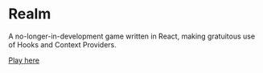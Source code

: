 ﻿# Realm

A no-longer-in-development game written in React, making gratuitous use of Hooks and Context Providers.

[Play here]([https://pages.github.com/](https://dcblundell.github.io/RealmBuild/)https://dcblundell.github.io/RealmBuild/)
